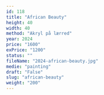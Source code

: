 ```yaml
---
id: 118
title: "African Beauty"
height: 40
width: 40
method: "Akryl på lærred"
year: 2024
price: "1600"
exPrice: "1200"
status: ""
fileName: "2024-african-beauty.jpg"
medie: "painting"
draft: "False"
slug: "african-beauty"
weight: "200"
---
```

